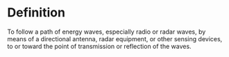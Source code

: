 # Definition

To follow a path of energy waves, especially radio or radar waves, by
means of a directional antenna, radar equipment, or other sensing
devices, to or toward the point of transmission or reflection of the
waves.
